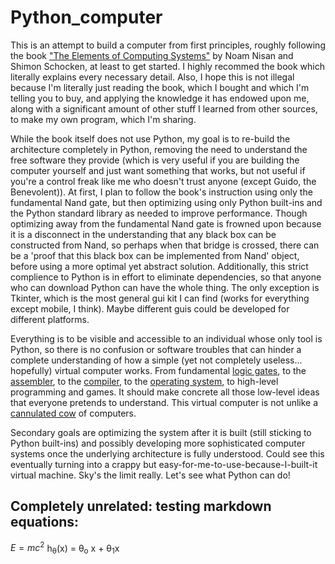 # Python_computer
This is an attempt to build a computer from first principles, roughly following the book ["The Elements of Computing Systems"](https://www.nand2tetris.org/) by Noam Nisan and Shimon Schocken, at least to get started. I highly recommed the book which literally explains every necessary detail. Also, I hope this is not illegal because I'm literally just reading the book, which I bought and which I'm telling you to buy, and applying the knowledge it has endowed upon me, along with a significant amount of other stuff I learned from other sources, to make my own program, which I'm sharing.

While the book itself does not use Python, my goal is to re-build the architecture completely in Python, removing the need to understand the free software they provide (which is very useful if you are building the computer yourself and just want something that works, but not useful if you're a control freak like me who doesn't trust anyone (except Guido, the Benevolent)). At first, I plan to follow the book's instruction using only the fundamental Nand gate, but then optimizing using only Python built-ins and the Python standard library as needed to improve performance. Though optimizing away from the fundamental Nand gate is frowned upon because it is a disconnect in the understanding that any black box can be constructed from Nand, so perhaps when that bridge is crossed, there can be a 'proof that this black box can be implemented from Nand' object, before using a more optimal yet abstract solution. Additionally, this strict complience to Python is in effort to eliminate dependencies, so that anyone who can download Python can have the whole thing. The only exception is Tkinter, which is the most general gui kit I can find (works for everything except mobile, I think). Maybe different guis could be developed for different platforms.

Everything is to be visible and accessible to an individual whose only tool is Python, so there is no confusion or software troubles that can hinder a complete understanding of how a simple (yet not completely useless... hopefully) virtual computer works. From fundamental [logic gates](https://en.wikipedia.org/wiki/Logic_gate), to the [assembler](https://en.wikipedia.org/wiki/Assembly_language), to the [compiler](https://en.wikipedia.org/wiki/Compiler), to the [operating system](https://en.wikipedia.org/wiki/Operating_system), to high-level programming and games. It should make concrete all those low-level ideas that everyone pretends to understand. This virtual computer is not unlike a [cannulated cow](https://en.wikipedia.org/wiki/Cannulated_cow) of computers. 

Secondary goals are optimizing the system after it is built (still sticking to Python built-ins) and possibly developing more sophisticated computer systems once the underlying architecture is fully understood. Could see this eventually turning into a crappy but easy-for-me-to-use-because-I-built-it virtual machine. Sky's the limit really. Let's see what Python can do!


## Completely unrelated: testing markdown equations:

 $E=mc^2$
h<sub>&theta;</sub>(x) = &theta;<sub>o</sub> x + &theta;<sub>1</sub>x
